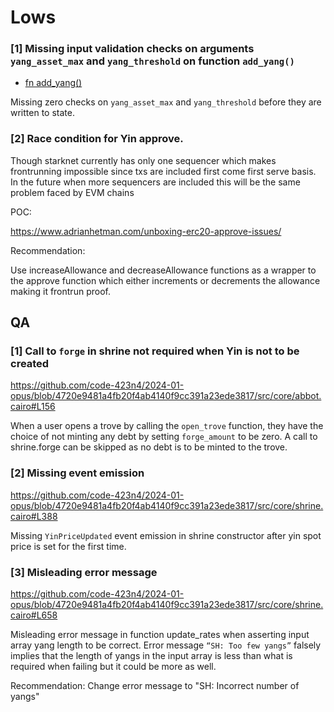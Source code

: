 # Lows

### [1] Missing input validation checks on arguments `yang_asset_max` and `yang_threshold` on function `add_yang()`

- [fn add_yang()](https://github.com/code-423n4/2024-01-opus/blob/4720e9481a4fb20f4ab4140f9cc391a23ede3817/src/core/sentinel.cairo#L174-L181)

Missing zero checks on `yang_asset_max` and `yang_threshold` before they are written to state.

### [2] Race condition for Yin approve.

Though starknet currently has only one sequencer which makes frontrunning impossible since txs are included first come first serve basis. In the future when more sequencers are included this will be the same problem faced by EVM chains

POC:

https://www.adrianhetman.com/unboxing-erc20-approve-issues/

Recommendation:

Use increaseAllowance and decreaseAllowance functions as a wrapper to the approve function which either increments or decrements the allowance making it frontrun proof.

## QA

### [1] Call to `forge` in shrine not required when Yin is not to be created

https://github.com/code-423n4/2024-01-opus/blob/4720e9481a4fb20f4ab4140f9cc391a23ede3817/src/core/abbot.cairo#L156

When a user opens a trove by calling the `open_trove` function, they have the choice of not minting any debt by setting `forge_amount` to be zero. A call to shrine.forge can be skipped as no debt is to be minted to the trove.

### [2] Missing event emission

https://github.com/code-423n4/2024-01-opus/blob/4720e9481a4fb20f4ab4140f9cc391a23ede3817/src/core/shrine.cairo#L388

Missing `YinPriceUpdated` event emission in shrine constructor after yin spot price is set for the first time.

### [3] Misleading error message

https://github.com/code-423n4/2024-01-opus/blob/4720e9481a4fb20f4ab4140f9cc391a23ede3817/src/core/shrine.cairo#L658

Misleading error message in function update_rates when asserting input array yang length to be correct. Error message `“SH: Too few yangs”` falsely implies that the length of yangs in the input array is less than what is required when failing but it could be more as well.

Recommendation:
Change error message to "SH: Incorrect number of yangs"